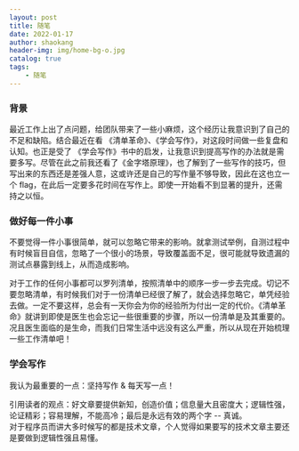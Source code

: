 ```yaml
---
layout: post
title: 随笔
date: 2022-01-17
author: shaokang
header-img: img/home-bg-o.jpg
catalog: true
tags:
    - 随笔
---
```


### 背景

最近工作上出了点问题，给团队带来了一些小麻烦，这个经历让我意识到了自己的不足和缺陷。结合最近在看 《清单革命》、《学会写作》，对这段时间做一些复盘和认知。也正是受了 《学会写作》书中的启发，让我意识到提高写作的办法就是需要多写。尽管在此之前我还看了《金字塔原理》，也了解到了一些写作的技巧，但写出来的东西还是差强人意，这或许还是自己的写作量不够导致，因此在这也立一个 flag，在此后一定要多花时间在写作上。即使一开始看不到显著的提升，还需持之以恒。

### 做好每一件小事

不要觉得一件小事很简单，就可以忽略它带来的影响。就拿测试举例，自测过程中有时候盲目自信，忽略了一个很小的场景，导致覆盖面不足，很可能就导致遗漏的测试点暴露到线上，从而造成影响。

对于工作的任何小事都可以罗列清单，按照清单中的顺序一步一步去完成。切记不要忽略清单，有时候我们对于一份清单已经很了解了，就会选择忽略它，单凭经验去做。一定不要这样，总会有一天你会为你的经验所为付出一定的代价。《清单革命》就讲到即使是医生也会忘记一些很重要的步骤，所以一份清单是及其重要的。况且医生面临的是生命，而我们日常生活中远没有这么严重，所以从现在开始梳理一些工作清单吧！

### 学会写作

我认为最重要的一点：坚持写作 & 每天写一点！

引用读者的观点：好文章要提供新知，创造价值；信息量大且密度大；逻辑性强，论证精彩；容易理解，不能高冷；最后是永远有效的两个字 -- 真诚。  
对于程序员而讲大多时候写的都是技术文章，个人觉得如果要写的技术文章主要还是要做到逻辑性强且易懂。
